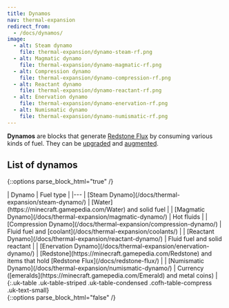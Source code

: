 ```yaml
---
title: Dynamos
nav: thermal-expansion
redirect_from:
  - /docs/dynamos/
image:
  - alt: Steam dynamo
    file: thermal-expansion/dynamo-steam-rf.png
  - alt: Magmatic dynamo
    file: thermal-expansion/dynamo-magmatic-rf.png
  - alt: Compression dynamo
    file: thermal-expansion/dynamo-compression-rf.png
  - alt: Reactant dynamo
    file: thermal-expansion/dynamo-reactant-rf.png
  - alt: Enervation dynamo
    file: thermal-expansion/dynamo-enervation-rf.png
  - alt: Numismatic dynamo
    file: thermal-expansion/dynamo-numismatic-rf.png
---
```


**Dynamos** are blocks that generate [Redstone Flux](/docs/redstone-flux/) by
consuming various kinds of fuel. They can be [upgraded](/docs/thermal-foundation/tiers/) and
[augmented](/docs/thermal-expansion/augments/).


List of dynamos
---------------

{::options parse_block_html="true" /}
<div class="uk-overflow-container">
| Dynamo | Fuel type |
|---
| [Steam Dynamo](/docs/thermal-expansion/steam-dynamo/) | [Water](https://minecraft.gamepedia.com/Water) and solid fuel |
| [Magmatic Dynamo](/docs/thermal-expansion/magmatic-dynamo/) | Hot fluids |
| [Compression Dynamo](/docs/thermal-expansion/compression-dynamo/) | Fluid fuel and [coolant](/docs/thermal-expansion/coolants/) |
| [Reactant Dynamo](/docs/thermal-expansion/reactant-dynamo/) | Fluid fuel and solid reactant |
| [Enervation Dynamo](/docs/thermal-expansion/enervation-dynamo/) | [Redstone](https://minecraft.gamepedia.com/Redstone) and items that hold [Redstone Flux](/docs/redstone-flux/) |
| [Numismatic Dynamo](/docs/thermal-expansion/numismatic-dynamo/) | Currency ([emeralds](https://minecraft.gamepedia.com/Emerald) and metal coins) |
{:.uk-table .uk-table-striped .uk-table-condensed .cofh-table-compress .uk-text-small}
</div>
{::options parse_block_html="false" /}

